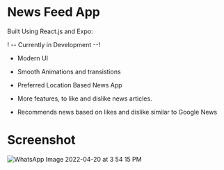 # News Feed App 

Built Using React.js and Expo:

! -- Currently in Development --!

* Modern UI

* Smooth Animations and transistions

* Preferred Location Based News App

* More features, to like and dislike news articles.

* Recommends news based on likes and dislike similar to Google News 

# Screenshot

![WhatsApp Image 2022-04-20 at 3 54 15 PM](https://user-images.githubusercontent.com/57758789/164210361-a340e614-bcfe-4648-b9f1-45bef737132c.jpeg)
